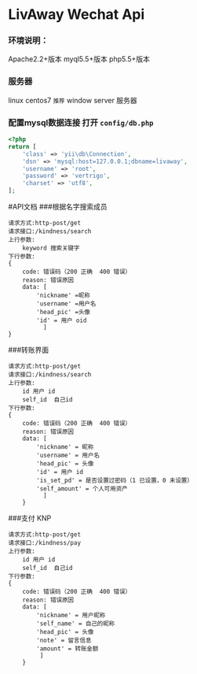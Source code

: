 # LivAway Wechat Api
### 环境说明：
Apache2.2+版本
myql5.5+版本
php5.5+版本
### 服务器 
linux centos7 `推荐`
window server 服务器
### 配置mysql数据连接 打开 `config/db.php`
```php
<?php
return [
    'class' => 'yii\db\Connection',
    'dsn' => 'mysql:host=127.0.0.1;dbname=livaway',
    'username' => 'root',
    'password' => 'vertrigo',
    'charset' => 'utf8',
];

```

#API文档
###根据名字搜索成员

    请求方式:http-post/get
    请求接口:/kindness/search
    上行参数:
        keyword 搜索关键字
    下行参数:
    {
        code: 错误码（200 正确  400 错误）
        reason: 错误原因
        data: [
            'nickname' =昵称
            'username' =用户名
            'head_pic' =头像
            'id' = 用户 oid
              ]
    }


###转账界面

    请求方式:http-post/get
    请求接口:/kindness/search
    上行参数:
        id 用户 id
        self_id  自己id 
    下行参数:
    {
        code: 错误码（200 正确  400 错误）
        reason: 错误原因
        data: [
            'nickname' = 昵称
            'username' = 用户名
            'head_pic' = 头像
            'id' = 用户 id
            'is_set_pd' = 是否设置过密码（1 已设置，0 未设置）
            'self_amount' = 个人可用资产
              ]
        }
      
###支付 KNP

    请求方式:http-post/get
    请求接口:/kindness/pay
    上行参数:
        id 用户 id
        self_id  自己id 
    下行参数:
    {
        code: 错误码（200 正确  400 错误）
        reason: 错误原因
        data: [
            'nickname' = 用户昵称
            'self_name' = 自己的昵称
            'head_pic' = 头像
            'note' = 留言信息
            'amount' = 转账金额
             ]
        }
      
        
